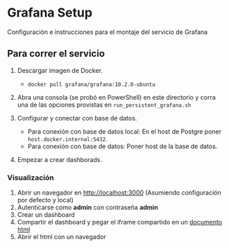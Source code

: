 # Grafana Setup

Configuración e instrucciones para el montaje del servicio de Grafana

## Para correr el servicio

1. Descargar imagen de Docker.
    - `docker pull grafana/grafana:10.2.0-ubuntu`

2. Abra una consola (se probó en PowerShell) en este directorio y corra una de las opciones provistas en `run_persistent_grafana.sh`

3. Configurar y conectar con base de datos.
    - Para conexión con base de datos local: En el host de Postgre poner `host.docker.internal:5432`.
    - Para conexión con base de datos: Poner host de la base de datos.

4. Empezar a crear dashborads.

### Visualización

1. Abrir un navegador en [http://localhost:3000](http://localhost:3000) (Asumiendo configuración por defecto y local)
2. Autenticarse como **admin** con contraseña **admin**
3. Crear un dashboard
4. Compartir el dashboard y pegar el iframe compartido en un [documento html](embedding.html)
5. Abrir el html con un navegador
